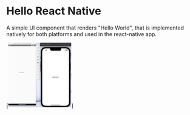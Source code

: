 # Hello React Native

A simple UI component that renders "Hello World", that is implemented natively for both platforms and used in the react-native app.

[<img src="https://github.com/vshkl/HelloReactNative/blob/main/screenshots/screenshot001.png" width="33%" >]
